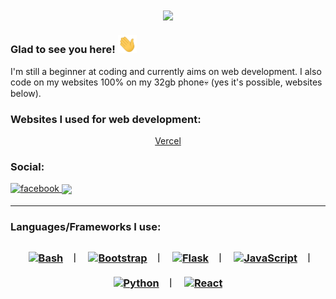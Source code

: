 <div align="center">
<img src="https://media2.giphy.com/media/VHFT6zk63ZPQ9bzX4U/giphy.gif?cid=6c09b952csakvu98o6iphu45g82j1wsvu46jj19pgx4vi61h&ep=v1_internal_gif_by_id&rid=giphy.gif&ct=g" align="center" height="" width="" />
</div>    
  



### Glad to see you here! <img src="https://github.com/ABSphreak/ABSphreak/blob/master/gifs/Hi.gif" width="30px"> 
I'm still a beginner at coding and currently aims on web development. I also code on my websites 100% on my 32gb phone💀 (yes it's possible, websites below).

### Websites I used for web development:
<p align="center"><a href="https://vercel.com">Vercel</a>




<p align="center"><h3>Social: </h3><a href="https://www.facebook.com/jezzabuu4" target="_blank">
<img src=https://img.shields.io/badge/facebook-%232E87FB.svg?&style=for-the-badge&logo=facebook&logoColor=white alt=facebook style="margin-bottom: 5px;" />
</a>  <img src="https://komarev.com/ghpvc/?username=jzrxl&&style=flat-square" align="center" />
</div>

---- 


<p align="center"><h3>Languages/Frameworks I use:
<br>
<br>
<div align="center">  
<a href="https://www.gnu.org/software/bash/" target="_blank"><img style="margin: 10px" src="https://profilinator.rishav.dev/skills-assets/gnu_bash-icon.svg" alt="Bash" height="25" /></a>︱ 
<a href="https://getbootstrap.com/docs/3.4/javascript/" target="_blank"><img style="margin: 10px" src="https://profilinator.rishav.dev/skills-assets/bootstrap-plain.svg" alt="Bootstrap" height="25" /></a>︱  
<a href="https://flask.palletsprojects.com/" target="_blank"><img style="margin: 10px" src="https://profilinator.rishav.dev/skills-assets/flask.png" alt="Flask" height="25" /></a>︱  
<a href="https://www.javascript.com/" target="_blank"><img style="margin: 10px" src="https://profilinator.rishav.dev/skills-assets/javascript-original.svg" alt="JavaScript" height="25" /></a>︱
<a href="https://www.python.org/" target="_blank"><img style="margin: 10px" src="https://profilinator.rishav.dev/skills-assets/python-original.svg" alt="Python" height="25" /></a>︱ 
<a href="https://reactjs.org/" target="_blank"><img style="margin: 10px" src="https://profilinator.rishav.dev/skills-assets/react-original-wordmark.svg" alt="React" height="25" /></a>  
</div>

<br/>